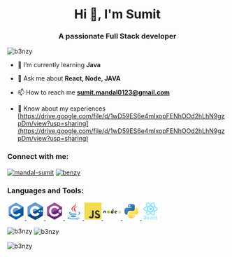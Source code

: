 <h1 align="center">Hi 👋, I'm Sumit</h1>
<h3 align="center">A passionate Full Stack developer</h3>

<p align="left"> <img src="https://komarev.com/ghpvc/?username=b3nzy&label=Profile%20views&color=0e75b6&style=flat" alt="b3nzy" /> </p>

- 🌱 I’m currently learning **Java**

- 💬 Ask me about **React, Node, JAVA**

- 📫 How to reach me **sumit.mandal0123@gmail.com**

- 📄 Know about my experiences [https://drive.google.com/file/d/1wD59ES6e4mIxopFENhOOd2hLhN9gzpDm/view?usp=sharing](https://drive.google.com/file/d/1wD59ES6e4mIxopFENhOOd2hLhN9gzpDm/view?usp=sharing)

<h3 align="left">Connect with me:</h3>
<p align="left">
<a href="https://linkedin.com/in/mandal-sumit" target="blank"><img align="center" src="https://raw.githubusercontent.com/rahuldkjain/github-profile-readme-generator/master/src/images/icons/Social/linked-in-alt.svg" alt="mandal-sumit" height="30" width="40" /></a>
<a href="https://www.hackerrank.com/benzy" target="blank"><img align="center" src="https://raw.githubusercontent.com/rahuldkjain/github-profile-readme-generator/master/src/images/icons/Social/hackerrank.svg" alt="benzy" height="30" width="40" /></a>
</p>

<h3 align="left">Languages and Tools:</h3>
<p align="left"> <a href="https://www.cprogramming.com/" target="_blank" rel="noreferrer"> <img src="https://raw.githubusercontent.com/devicons/devicon/master/icons/c/c-original.svg" alt="c" width="40" height="40"/> </a> <a href="https://www.w3schools.com/cpp/" target="_blank" rel="noreferrer"> <img src="https://raw.githubusercontent.com/devicons/devicon/master/icons/cplusplus/cplusplus-original.svg" alt="cplusplus" width="40" height="40"/> </a> <a href="https://www.w3schools.com/cs/" target="_blank" rel="noreferrer"> <img src="https://raw.githubusercontent.com/devicons/devicon/master/icons/csharp/csharp-original.svg" alt="csharp" width="40" height="40"/> </a> <a href="https://www.java.com" target="_blank" rel="noreferrer"> <img src="https://raw.githubusercontent.com/devicons/devicon/master/icons/java/java-original.svg" alt="java" width="40" height="40"/> </a> <a href="https://developer.mozilla.org/en-US/docs/Web/JavaScript" target="_blank" rel="noreferrer"> <img src="https://raw.githubusercontent.com/devicons/devicon/master/icons/javascript/javascript-original.svg" alt="javascript" width="40" height="40"/> </a> <a href="https://nodejs.org" target="_blank" rel="noreferrer"> <img src="https://raw.githubusercontent.com/devicons/devicon/master/icons/nodejs/nodejs-original-wordmark.svg" alt="nodejs" width="40" height="40"/> </a> <a href="https://www.python.org" target="_blank" rel="noreferrer"> <img src="https://raw.githubusercontent.com/devicons/devicon/master/icons/python/python-original.svg" alt="python" width="40" height="40"/> </a> <a href="https://reactjs.org/" target="_blank" rel="noreferrer"> <img src="https://raw.githubusercontent.com/devicons/devicon/master/icons/react/react-original-wordmark.svg" alt="react" width="40" height="40"/> </a> </p>

<p><img align="left" src="https://github-readme-stats.vercel.app/api/top-langs?username=b3nzy&show_icons=true&locale=en&layout=compact" alt="b3nzy" /></p>

<p>&nbsp;<img align="center" src="https://github-readme-stats.vercel.app/api?username=b3nzy&show_icons=true&locale=en" alt="b3nzy" /></p>

<p><img align="center" src="https://github-readme-streak-stats.herokuapp.com/?user=b3nzy&" alt="b3nzy" /></p>
